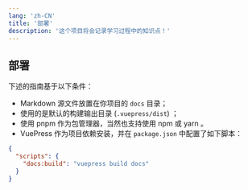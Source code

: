 ```yaml
---
lang: 'zh-CN'
title: '部署'
description: '这个项目将会记录学习过程中的知识点！'
---
```

## 部署
下述的指南基于以下条件：
- Markdown 源文件放置在你项目的 `docs` 目录；
- 使用的是默认的构建输出目录 (`.vuepress/dist`) ；
- 使用 pnpm 作为包管理器，当然也支持使用 npm 或 yarn 。
- VuePress 作为项目依赖安装，并在 `package.json` 中配置了如下脚本：
```json
{
  "scripts": {
    "docs:build": "vuepress build docs"
  }
}
```
